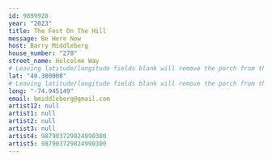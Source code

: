 ```yaml
---
id: 9899928
year: "2023"
title: The Fest On The Hill
message: Be Here Now
host: Barry Middleberg
house_number: "278"
street_name: Holcolme Way
# Leaving latitude/longitude fields blank will remove the porch from the Porchfest map.
lat: "40.380008"
# Leaving latitude/longitude fields blank will remove the porch from the Porchfest map.
long: "-74.945149"
email: bmiddleberg@gmail.com
artist12: null
artist1: null
artist2: null
artist3: null
artist4: 987903729824990300
artist5: 987903729824990300
---
```


